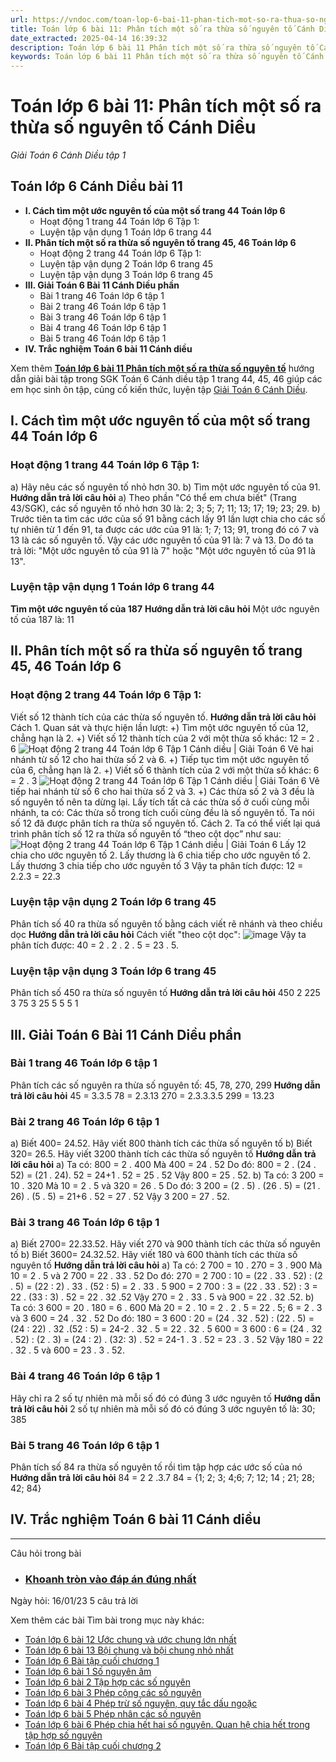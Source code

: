 ```yaml
---
url: https://vndoc.com/toan-lop-6-bai-11-phan-tich-mot-so-ra-thua-so-nguyen-to-canh-dieu-234268
title: Toán lớp 6 bài 11: Phân tích một số ra thừa số nguyên tố Cánh Diều - Giải Toán 6 Cánh Diều tập 1 - VnDoc.com
date_extracted: 2025-04-14 16:39:32
description: Toán lớp 6 bài 11 Phân tích một số ra thừa số nguyên tố Cánh Diều bao gồm lời giải chi tiết cho từng bài tập cho các em học sinh tham khảo luyện Giải Toán 6 Cánh Diều tập 1.
keywords: Toán lớp 6 bài 11 Phân tích một số ra thừa số nguyên tố Cánh Diều,Giải Toán 6 Cánh Diều bài 11,toán lớp 6 cánh diều bài 11,toán 6,toán lớp 6,giải toán lớp 6,giải toán 6,toán lớp 6 cánh diều,toán 6 cánh diều bài 11,giải toán 6 tập 1 cánh diều,giải toán lớp 6 cánh diều,giải toán 6 cánh diều,sách cánh diều lớp 6,Phân tích một số ra thừa số nguyên tố,Giải Toán 6 Phân tích một số ra thừa số nguyên tố,phân tích một số ra thừa số nguyên tố lớp 6,bài 11 phân tích một số ra thừa số nguyên tố
---
```


# Toán lớp 6 bài 11: Phân tích một số ra thừa số nguyên tố Cánh Diều
 _Giải Toán 6 Cánh Diều tập 1_
## **Toán lớp 6 Cánh Diều bài 11**
  * **I. Cách tìm một ước nguyên tố của một số trang 44 Toán lớp 6**
    * Hoạt động 1 trang 44 Toán lớp 6 Tập 1:
    * Luyện tập vận dụng 1 Toán lớp 6 trang 44
  * **II. Phân tích một số ra thừa số nguyên tố trang 45, 46 Toán lớp 6**
    * Hoạt động 2 trang 44 Toán lớp 6 Tập 1:
    * Luyện tập vận dụng 2 Toán lớp 6 trang 45
    * Luyện tập vận dụng 3 Toán lớp 6 trang 45
  * **III. Giải Toán 6 Bài 11 Cánh Diều phần**
    * Bài 1 trang 46 Toán lớp 6 tập 1
    * Bài 2 trang 46 Toán lớp 6 tập 1
    * Bài 3 trang 46 Toán lớp 6 tập 1
    * Bài 4 trang 46 Toán lớp 6 tập 1
    * Bài 5 trang 46 Toán lớp 6 tập 1
  * **IV. Trắc nghiệm Toán 6 bài 11 Cánh diều**

Xem thêm
[**Toán lớp 6 bài 11 Phân tích một số ra thừa số nguyên tố**](<https://vndoc.com/toan-lop-6-bai-11-phan-tich-mot-so-ra-thua-so-nguyen-to-canh-dieu-234268>) hướng dẫn giải bài tập trong SGK Toán 6 Cánh diều tập 1 trang 44, 45, 46 giúp các em học sinh ôn tập, củng cố kiến thức, luyện tập [Giải Toán 6 Cánh Diều](<https://vndoc.com/toan-lop-6-sach-canh-dieu>).
## I. Cách tìm một ước nguyên tố của một số trang 44 Toán lớp 6
### **Hoạt động 1 trang 44 Toán lớp 6 Tập 1:**
a\) Hãy nêu các số nguyên tố nhỏ hơn 30.
b\) Tìm một ước nguyên tố của 91.
**Hướng dẫn trả lời câu hỏi**
a\) Theo phần "Có thể em chưa biết" \(Trang 43/SGK\), các số nguyên tố nhỏ hơn 30 là:
2; 3; 5; 7; 11; 13; 17; 19; 23; 29.
b\) Trước tiên ta tìm các ước của số 91 bằng cách lấy 91 lần lượt chia cho các số tự nhiên từ 1 đến 91, ta được các ước của 91 là: 1; 7; 13; 91, trong đó có 7 và 13 là các số nguyên tố.
Vậy các ước nguyên tố của 91 là: 7 và 13.
Do đó ta trả lời: "Một ước nguyên tố của 91 là 7" hoặc "Một ước nguyên tố của 91 là 13".
### **Luyện tập vận dụng 1 Toán lớp 6 trang 44**
**Tìm một ước nguyên tố của 187**
**Hướng dẫn trả lời câu hỏi**
Một ước nguyên tố của 187 là: 11
## II. Phân tích một số ra thừa số nguyên tố trang 45, 46 Toán lớp 6
### **Hoạt động 2 trang 44 Toán lớp 6 Tập 1:**
Viết số 12 thành tích của các thừa số nguyên tố.
**Hướng dẫn trả lời câu hỏi**
Cách 1. Quan sát và thực hiện lần lượt:
+\) Tìm một ước nguyên tố của 12, chẳng hạn là 2.
+\) Viết số 12 thành tích của 2 với một thừa số khác: 12 = 2 . 6
![Hoạt động 2 trang 44 Toán lớp 6 Tập 1 Cánh diều | Giải Toán 6](https://i.vdoc.vn/data/image/2023/09/29/hoat-dong-2-trang-44-toan-lop-6-tap-1-canh-dieu-1.png)
Vẽ hai nhánh từ số 12 cho hai thừa số 2 và 6.
+\) Tiếp tục tìm một ước nguyên tố của 6, chẳng hạn là 2.
+\) Viết số 6 thành tích của 2 với một thừa số khác: 6 = 2 . 3
![Hoạt động 2 trang 44 Toán lớp 6 Tập 1 Cánh diều | Giải Toán 6](https://i.vdoc.vn/data/image/2023/09/29/hoat-dong-2-trang-44-toan-lop-6-tap-1-canh-dieu-2.png)
Vẽ tiếp hai nhánh từ số 6 cho hai thừa số 2 và 3.
+\) Các thừa số 2 và 3 đều là số nguyên tố nên ta dừng lại.
Lấy tích tất cả các thừa số ở cuối cùng mỗi nhánh, ta có:
Các thừa số trong tích cuối cùng đều là số nguyên tố. Ta nói số 12 đã được phân tích ra thừa số nguyên tố.
Cách 2. Ta có thể viết lại quá trình phân tích số 12 ra thừa số nguyên tố “theo cột dọc” như sau:
![Hoạt động 2 trang 44 Toán lớp 6 Tập 1 Cánh diều | Giải Toán 6](https://i.vdoc.vn/data/image/2023/09/29/hoat-dong-2-trang-44-toan-lop-6-tap-1-canh-dieu-3.png)
Lấy 12 chia cho ước nguyên tố 2.
Lấy thương là 6 chia tiếp cho ước nguyên tố 2.
Lấy thương 3 chia tiếp cho ước nguyên tố 3
Vậy ta phân tích được: 12 = 2.2.3 = 22.3
### **Luyện tập vận dụng 2 Toán lớp 6 trang 45**
Phân tích số 40 ra thừa số nguyên tố bằng cách viết rẽ nhánh và theo chiều dọc
**Hướng dẫn trả lời câu hỏi**
Cách viết "theo cột dọc":
![image](https://i.vdoc.vn/data/image/2022/10/17/luyen-tap-2-trang-45-toan-lop-6-tap-1-canh-dieu.png)
Vậy ta phân tích được: 40 = 2 . 2 . 2 . 5 = 23 . 5.
### **Luyện tập vận dụng 3 Toán lớp 6 trang 45**
Phân tích số 450 ra thừa số nguyên tố
**Hướng dẫn trả lời câu hỏi**
450 2
225 3
75 3
25 5
5 5
1
## III. Giải Toán 6 Bài 11 Cánh Diều phần
### **Bài 1 trang 46 Toán lớp 6 tập 1**
Phân tích các số nguyên ra thừa số nguyên tố: 45, 78, 270, 299
**Hướng dẫn trả lời câu hỏi**
45 = 3.3.5
78 = 2.3.13
270 = 2.3.3.3.5
299 = 13.23
### Bài 2 trang 46 Toán lớp 6 tập 1
a\) Biết 400= 24.52. Hãy viết 800 thành tích các thừa số nguyên tố
b\) Biết 320= 26.5. Hãy viết 3200 thành tích các thừa số nguyên tố
**Hướng dẫn trả lời câu hỏi**
a\) Ta có: 800 = 2 . 400
Mà 400 = 24 . 52
Do đó: 800 = 2 . \(24 . 52\) = \(21 . 24\). 52 = 24+1 . 52 = 25 . 52
Vậy 800 = 25 . 52.
b\) Ta có: 3 200 = 10 . 320
Mà 10 = 2 . 5 và 320 = 26 . 5
Do đó: 3 200 = \(2 . 5\) . \(26 . 5\) = \(21 . 26\) . \(5 . 5\) = 21+6 . 52 = 27 . 52
Vậy 3 200 = 27 . 52.
### Bài 3 trang 46 Toán lớp 6 tập 1
a\) Biết 2700= 22.33.52. Hãy viết 270 và 900 thành tích các thừa số nguyên tố
b\) Biết 3600= 24.32.52. Hãy viết 180 và 600 thành tích các thừa số nguyên tố
**Hướng dẫn trả lời câu hỏi**
a\) Ta có: 2 700 = 10 . 270 = 3 . 900
Mà 10 = 2 . 5 và 2 700 = 22 . 33 . 52
Do đó: 270 = 2 700 : 10 = \(22 . 33 . 52\) : \(2 . 5\) = \(22 : 2\) . 33 . \(52 : 5\) = 2 . 33 . 5
900 = 2 700 : 3 = \(22 . 33 . 52\) : 3 = 22 . \(33 : 3\) . 52 = 22 . 32 .52
Vậy 270 = 2 . 33 . 5 và 900 = 22 . 32 .52.
b\) Ta có: 3 600 = 20 . 180 = 6 . 600
Mà 20 = 2 . 10 = 2 . 2 . 5 = 22 . 5; 6 = 2 . 3 và 3 600 = 24 . 32 . 52
Do đó: 180 = 3 600 : 20 = \(24 . 32 . 52\) : \(22 . 5\) = \(24 : 22\) . 32 .\(52 : 5\)
= 24-2 . 32 . 5 = 22 . 32 . 5
600 = 3 600 : 6 = \(24 . 32 . 52\) : \(2 . 3\) = \(24 : 2\) . \(32: 3\) . 52 = 24-1 . 3 . 52 = 23 . 3 . 52
Vậy 180 = 22 . 32 . 5 và 600 = 23 . 3 . 52.
### Bài 4 trang 46 Toán lớp 6 tập 1
Hãy chỉ ra 2 số tự nhiên mà mỗi số đó có đúng 3 ước nguyên tố
**Hướng dẫn trả lời câu hỏi**
2 số tự nhiên mà mỗi số đó có đúng 3 ước nguyên tố là: 30; 385
### Bài 5 trang 46 Toán lớp 6 tập 1
Phân tích số 84 ra thừa số nguyên tố rồi tìm tập hợp các ước số của nó
**Hướng dẫn trả lời câu hỏi**
84 = 2  2  .3.7
84 = \{1; 2; 3; 4;6; 7; 12; 14 ; 21; 28; 42; 84\}
## **IV. Trắc nghiệm Toán 6 bài 11 Cánh diều**
****
Câu hỏi trong bài
  * ### [ Khoanh tròn vào đáp án đúng nhất ](</so-4-khong-phai-la-uoc-cua-so-tu-nhien-nao-duoi-day-287156> "Số 4 không phải là Ước của số tự nhiên nào dưới đây?")
Ngày hỏi: 16/01/23  5 câu trả lời 

Xem thêm các bài Tìm bài trong mục này khác:
  * [Toán lớp 6 bài 12 Ước chung và ước chung lớn nhất ](</toan-lop-6-bai-12-uoc-chung-va-uoc-chung-lon-nhat-canh-dieu-234332>)
  * [Toán lớp 6 bài 13 Bội chung và bội chung nhỏ nhất ](</toan-lop-6-bai-13-boi-chung-va-boi-chung-nho-nhat-canh-dieu-234356>)
  * [Toán lớp 6 Bài tập cuối chương 1 ](</toan-lop-6-bai-tap-cuoi-chuong-1-canh-dieu-234503>)
  * [Toán lớp 6 bài 1 Số nguyên âm ](</toan-lop-6-bai-1-so-nguyen-am-canh-dieu-234510>)
  * [Toán lớp 6 bài 2 Tập hợp các số nguyên](</toan-lop-6-bai-2-tap-hop-cac-so-nguyen-canh-dieu-234715>)
  * [Toán lớp 6 bài 3 Phép cộng các số nguyên ](</toan-lop-6-bai-3-phep-cong-cac-so-nguyen-canh-dieu-234725>)
  * [Toán lớp 6 bài 4 Phép trừ số nguyên, quy tắc dấu ngoặc ](</toan-lop-6-bai-4-phep-tru-so-nguyen-quy-tac-dau-ngoac-canh-dieu-234737>)
  * [Toán lớp 6 bài 5 Phép nhân các số nguyên ](</toan-lop-6-bai-5-phep-nhan-cac-so-nguyen-canh-dieu-234749>)
  * [Toán lớp 6 bài 6 Phép chia hết hai số nguyên. Quan hệ chia hết trong tập hợp số nguyên](</toan-lop-6-bai-6-phep-chia-het-hai-so-nguyen-quan-he-chia-het-trong-tap-hop-so-nguyen-234756>)
  * [Toán lớp 6 Bài tập cuối chương 2](</toan-lop-6-bai-tap-cuoi-chuong-2-canh-dieu-235047>)

